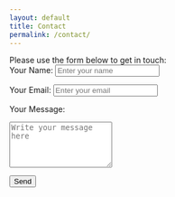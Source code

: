 ```yaml
---
layout: default
title: Contact
permalink: /contact/
---
```


<link rel="stylesheet" href="{{ './assets/css/style.css' | relative_url }}">
Please use the form below to get in touch:

<form class="contact-form" action="https://formspree.io/f/xyzzebod" method="POST">
  <label for="name">Your Name:</label>
  <input type="text" id="name" name="name" placeholder="Enter your name" required>

  <label for="email">Your Email:</label>
  <input type="email" id="email" name="email" placeholder="Enter your email" required>

  <label for="message">Your Message:</label>
  <textarea id="message" name="message" rows="5" placeholder="Write your message here" required></textarea>

  <button type="submit">Send</button>
</form>